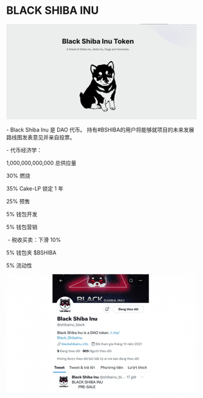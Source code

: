 # BLACK SHIBA INU


![1660115291(1)](1660115291(1).png)

<p>- Black Shiba Inu 是 DAO 代币。 持有#BSHIBA的用户将能够就项目的未来发展路线图发表意见并亲自投票。 &nbsp;</p>
<p>- 代币经济学：&nbsp;</p>
<p>1,000,000,000,000 总供应量 &nbsp;</p>
<p>30% 燃烧 &nbsp;</p>
<p>35% Cake-LP 锁定 1 年 &nbsp;</p>
<p>25% 预售 &nbsp;</p>
<p>5% 钱包开发 &nbsp;</p>
<p>5% 钱包营销&nbsp;</p>
<p>&nbsp;- 税收买卖：下滑 10%&nbsp;</p>
<p>5% 钱包夹 $BSHIBA &nbsp;</p>
<p>5% 流动性</p>



![dsin.](dsin..png)
